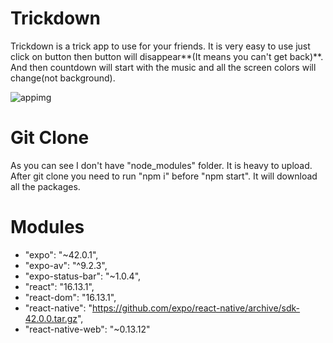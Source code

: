 # Trickdown

Trickdown is a trick app to use for your friends. It is very easy to use just click on button then button will disappear**(It means you can't get back)**.
And then countdown will start with the music and all the screen colors will change(not background).

![appimg](https://user-images.githubusercontent.com/60935451/133891719-775641bd-ef2f-4424-aad0-6d34a731d29a.jpeg)


# Git Clone

As you can see I don't have "node_modules" folder. It is heavy to upload. After git clone you need to run "npm i" before "npm start". It will download all the packages.

# Modules

-    "expo": "~42.0.1",
-    "expo-av": "^9.2.3",
-    "expo-status-bar": "~1.0.4",
-    "react": "16.13.1",
-    "react-dom": "16.13.1",
-    "react-native": "https://github.com/expo/react-native/archive/sdk-42.0.0.tar.gz",
-    "react-native-web": "~0.13.12"
